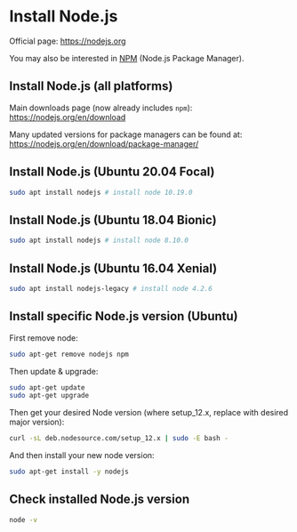 # Install Node.js

Official page: <https://nodejs.org>

You may also be interested in [NPM](install-npm.md) (Node.js Package Manager).

## Install Node.js (all platforms)

Main downloads page (now already includes `npm`): <https://nodejs.org/en/download>

Many updated versions for package managers can be found at: <https://nodejs.org/en/download/package-manager/>

## Install Node.js (Ubuntu 20.04 Focal)

```bash
sudo apt install nodejs # install node 10.19.0
```

## Install Node.js (Ubuntu 18.04 Bionic)

```bash
sudo apt install nodejs # install node 8.10.0
```

## Install Node.js (Ubuntu 16.04 Xenial)

```bash
sudo apt install nodejs-legacy # install node 4.2.6
```

## Install specific Node.js version (Ubuntu)

First remove node:

```bash
sudo apt-get remove nodejs npm  
```

Then update & upgrade:

```bash
sudo apt-get update
sudo apt-get upgrade
```

Then get your desired Node version (where setup_12.x, replace with desired major version):

```bash
curl -sL deb.nodesource.com/setup_12.x | sudo -E bash - 
```

And then install your new node version:

```bash
sudo apt-get install -y nodejs
```

## Check installed Node.js version

```bash
node -v
```
